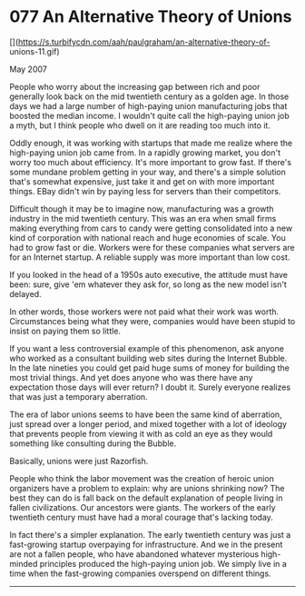 # 077 An Alternative Theory of Unions

[](https://s.turbifycdn.com/aah/paulgraham/an-alternative-theory-of- unions-11.gif)   
  
 
  
 
  
 May 2007   
  
 People who worry about the increasing gap between rich and poor generally look back on the mid twentieth century as a golden age. In those days we had a large number of high-paying union manufacturing jobs that boosted the median income. I wouldn't quite call the high-paying union job a myth, but I think people who dwell on it are reading too much into it.   
  
 Oddly enough, it was working with startups that made me realize where the high-paying union job came from. In a rapidly growing market, you don't worry too much about efficiency. It's more important to grow fast. If there's some mundane problem getting in your way, and there's a simple solution that's somewhat expensive, just take it and get on with more important things. EBay didn't win by paying less for servers than their competitors.   
  
 Difficult though it may be to imagine now, manufacturing was a growth industry in the mid twentieth century. This was an era when small firms making everything from cars to candy were getting consolidated into a new kind of corporation with national reach and huge economies of scale. You had to grow fast or die. Workers were for these companies what servers are for an Internet startup. A reliable supply was more important than low cost.   
  
 If you looked in the head of a 1950s auto executive, the attitude must have been: sure, give 'em whatever they ask for, so long as the new model isn't delayed.   
  
 In other words, those workers were not paid what their work was worth. Circumstances being what they were, companies would have been stupid to insist on paying them so little.   
  
 If you want a less controversial example of this phenomenon, ask anyone who worked as a consultant building web sites during the Internet Bubble. In the late nineties you could get paid huge sums of money for building the most trivial things. And yet does anyone who was there have any expectation those days will ever return? I doubt it. Surely everyone realizes that was just a temporary aberration.   
  
 The era of labor unions seems to have been the same kind of aberration, just spread over a longer period, and mixed together with a lot of ideology that prevents people from viewing it with as cold an eye as they would something like consulting during the Bubble.   
  
 Basically, unions were just Razorfish.   
  
 People who think the labor movement was the creation of heroic union organizers have a problem to explain: why are unions shrinking now? The best they can do is fall back on the default explanation of people living in fallen civilizations. Our ancestors were giants. The workers of the early twentieth century must have had a moral courage that's lacking today.   
  
 In fact there's a simpler explanation. The early twentieth century was just a fast-growing startup overpaying for infrastructure. And we in the present are not a fallen people, who have abandoned whatever mysterious high-minded principles produced the high-paying union job. We simply live in a time when the fast-growing companies overspend on different things.   
  
 
  
 
  
 
  
 
  
 

 
* * *
 

 

